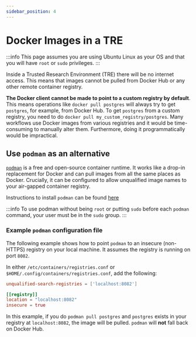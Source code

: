 ```yaml
---
sidebar_position: 4
---
```


# Docker Images in a TRE

:::info
This page assumes you are using Ubuntu Linux as your OS and that you will have `root` or `sudo` privileges.
:::

Inside a Trusted Research Environment (TRE) there will be no internet access. This means that images cannot be pulled from Docker Hub or any other remote container registry.

**The Docker client cannot be made to point to a custom registry by default**. This means operations like `docker pull postgres` will always try to get `postgres`, for example, from Docker Hub. To get `postgres` from a custom registry, you need to do `docker pull my_custom_registry/postgres`. Many workflows use Docker images from various registries and it would be time-consuming to manually alter them. Furthermore, doing it programmatically would be impractical.

## Use `podman` as an alternative
[`podman`](https://podman.io/) is a free and open-source container runtime. It works like a drop-in replacement for Docker and can pull images from all the same places as Docker. Crucially, it can be configured to allow unqualified image names to your air-gapped container registry.

Instructions to install `podman` can be found [here](https://podman.io/docs/installation)

:::info
To use podman without being `root` or putting `sudo` before each `podman` command, your user must be in the `sudo` group.
:::

### Example `podman` configuration file
The following example shows how to point `podman` to an insecure (non-HTTPS) registry on your local machine. It assumes the registry is running on port `8082`.

In either `/etc/containers/registries.conf` or `$HOME/.config/containers/registries.conf`, add the following:

```toml
unqualified-search-registries = ['localhost:8082']

[[registry]]
location = "localhost:8082"
insecure = true
```

In this example, if you do `podman pull postgres` and `postgres` exists in your registry at `localhost:8082`, the image will be pulled. `podman` will **not** fall back on Docker Hub.
